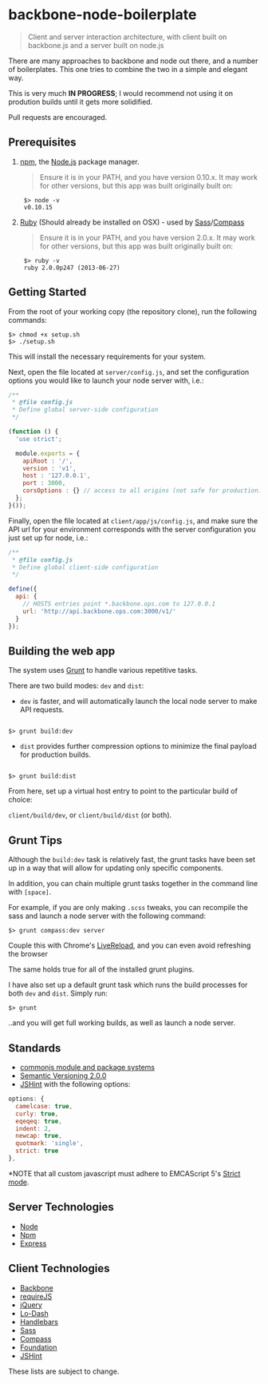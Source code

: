 # backbone-node-boilerplate
> Client and server interaction architecture, with  client built on backbone.js and a server built on node.js

There are many approaches to backbone and node out there, and a number of boilerplates. This one tries to combine the two in a simple and elegant way.

This is very much **IN PROGRESS**; I would recommend not using it on prodution builds until it gets more solidified.

Pull requests are encouraged.

## Prerequisites
1. [npm](https://npmjs.org/), the [Node.js](http://nodejs.org/) package manager.
   > Ensure it is in your PATH, and you have version 0.10.x. It may work for other versions, but this app was built originally built on:

        $> node -v
        v0.10.15

2. [Ruby](http://www.ruby-lang.org/en/) (Should already be installed on OSX) - used by [Sass](http://sass-lang.com/)/[Compass](http://compass-style.org/)
   > Ensure it is in your PATH, and you have version 2.0.x. It may work for other versions, but this app was built originally built on:

        $> ruby -v
        ruby 2.0.0p247 (2013-06-27)

## Getting Started

From the root of your working copy (the repository clone), run the following commands:

```shell
$> chmod +x setup.sh
$> ./setup.sh
```

This will install the necessary requirements for your system.

Next, open the file located at `server/config.js`, and set the configuration options you would like to launch your node server with, i.e.:

```js
/**
 * @file config.js
 * Define global server-side configuration
 */

(function () {
  'use strict';

  module.exports = {
    apiRoot : '/',
    version : 'v1',
    host : '127.0.0.1',
    port : 3000,
    corsOptions : {} // access to all origins (not safe for production)
  };
}());
```

Finally, open the file located at `client/app/js/config.js`, and make sure the API url for your environment corresponds with the server configuration you just set up for node, i.e.:

```js
/**
 * @file config.js
 * Define global client-side configuration
 */

define({
  api: {
    // HOSTS entries point *.backbone.ops.com to 127.0.0.1
    url: 'http://api.backbone.ops.com:3000/v1/'
  }
});
```

## Building the web app

The system uses [Grunt](http://gruntjs.com/) to handle various repetitive tasks.

There are two build modes: `dev` and `dist`:

- `dev` is faster, and will automatically launch the local node server to make API requests.

```shell

$> grunt build:dev

```

- `dist` provides further compression options to minimize the final payload for production builds.

```shell

$> grunt build:dist

```

From here, set up a virtual host entry to point to the particular build of choice:

`client/build/dev`, or `client/build/dist` (or both).

## Grunt Tips

Although the `build:dev` task is relatively fast, the grunt tasks have been set up in a way that will allow for updating only specific components.

In addition, you can chain multiple grunt tasks together in the command line with `[space]`.

For example, if you are only making `.scss` tweaks, you can recompile the sass and launch a node server with the following command:

```shell
$> grunt compass:dev server
```

Couple this with Chrome's [LiveReload](https://chrome.google.com/webstore/detail/livereload/jnihajbhpnppcggbcgedagnkighmdlei?hl=en), and you can even avoid refreshing the browser

The same holds true for all of the installed grunt plugins.

I have also set up a default grunt task which runs the build processes for both `dev` and `dist`. Simply run:

```shell
$> grunt
```

..and you will get full working builds, as well as launch a node server.


## Standards
- [commonjs module and package systems](http://wiki.commonjs.org/wiki/CommonJS)
- [Semantic Versioning 2.0.0](http://semver.org/)
- [JSHint](http://www.jshint.com/) with the following options:

```js
options: {
  camelcase: true,
  curly: true,
  eqeqeq: true,
  indent: 2,
  newcap: true,
  quotmark: 'single',
  strict: true
},
```

*NOTE that all custom javascript must adhere to EMCAScript 5's [Strict mode](https://developer.mozilla.org/en/JavaScript/Strict_mode).

## Server Technologies
- [Node](http://nodejs.org/api/)
- [Npm](https://npmjs.org/doc/)
- [Express](http://expressjs.com/api.html)

## Client Technologies
- [Backbone](http://backbonejs.org/)
- [requireJS](http://requirejs.org/)
- [jQuery](http://jquery.com/)
- [Lo-Dash](http://lodash.com/)
- [Handlebars](http://handlebarsjs.com/)
- [Sass](http://sass-lang.com/)
- [Compass](http://compass-style.org/)
- [Foundation](http://foundation.zurb.com/docs/)
- [JSHint](http://www.jshint.com/)

These lists are subject to change.